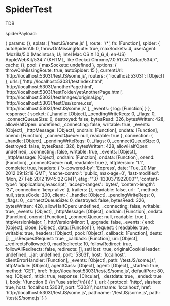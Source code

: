 SpiderTest
==========

TDB


spiderPayload:

{ params: {},
  splats: [ 'testJS/some.js' ],
  route: '/*',
  fn: [Function],
  spider:
   { autoSpiderAll: 0,
     throwOnMissingRoute: true,
     maxSockets: 4,
     userAgent: 'Mozilla/5.0 (Macintosh; U; Intel Mac OS X 10_6_4; en-US) AppleWebKit/534.7 (KHTML, like Gecko) Chrome/7.0.517.41 Safari/534.7',
     cache: {},
     pool: { maxSockets: undefined },
     options: { throwOnMissingRoute: true, autoSpider: 15 },
     currentUrl: 'http://localhost:53031/testJS/some.js',
     routers: { 'localhost:53031': [Object] },
     urls:
      [ 'http://localhost:53031/testIndex.html',
        'http://localhost:53031/anotherPage.html',
        'http://localhost:53031/testFolder/yetAnotherPage.html',
        'http://localhost:53031/testImages/original.jpg',
        'http://localhost:53031/testCss/some.css',
        'http://localhost:53031/testJS/some.js' ],
     _events: { log: [Function] } },
  response:
   { socket:
      { _handle: [Object],
        _pendingWriteReqs: 0,
        _flags: 0,
        _connectQueueSize: 0,
        destroyed: false,
        bytesRead: 326,
        bytesWritten: 428,
        allowHalfOpen: undefined,
        _connecting: false,
        writable: true,
        _events: [Object],
        _httpMessage: [Object],
        ondrain: [Function],
        ondata: [Function],
        onend: [Function],
        _connectQueue: null,
        readable: true },
     connection:
      { _handle: [Object],
        _pendingWriteReqs: 0,
        _flags: 0,
        _connectQueueSize: 0,
        destroyed: false,
        bytesRead: 326,
        bytesWritten: 428,
        allowHalfOpen: undefined,
        _connecting: false,
        writable: true,
        _events: [Object],
        _httpMessage: [Object],
        ondrain: [Function],
        ondata: [Function],
        onend: [Function],
        _connectQueue: null,
        readable: true },
     httpVersion: '1.1',
     complete: true,
     headers:
      { 'x-powered-by': 'Express',
        date: 'Tue, 20 Mar 2012 09:12:18 GMT',
        'cache-control': 'public, max-age=0',
        'last-modified': 'Mon, 27 Feb 2012 19:45:22 GMT',
        etag: '"37-1330371922000"',
        'content-type': 'application/javascript',
        'accept-ranges': 'bytes',
        'content-length': '37',
        connection: 'keep-alive' },
     trailers: {},
     readable: false,
     url: '',
     method: null,
     statusCode: 200,
     client:
      { _handle: [Object],
        _pendingWriteReqs: 0,
        _flags: 0,
        _connectQueueSize: 0,
        destroyed: false,
        bytesRead: 326,
        bytesWritten: 428,
        allowHalfOpen: undefined,
        _connecting: false,
        writable: true,
        _events: [Object],
        _httpMessage: [Object],
        ondrain: [Function],
        ondata: [Function],
        onend: [Function],
        _connectQueue: null,
        readable: true },
     httpVersionMajor: 1,
     httpVersionMinor: 1,
     upgrade: false,
     _events: { end: [Object], close: [Object], data: [Function] },
     request:
      { readable: true,
        writable: true,
        headers: [Object],
        pool: [Object],
        callback: [Function],
        dests: [],
        __isRequestRequest: true,
        _callback: [Function],
        uri: [Object],
        _redirectsFollowed: 0,
        maxRedirects: 10,
        followRedirect: true,
        followAllRedirects: false,
        redirects: [],
        setHost: true,
        originalCookieHeader: undefined,
        _jar: undefined,
        port: '53031',
        host: 'localhost',
        clientErrorHandler: [Function],
        _events: [Object],
        path: '/testJS/some.js',
        httpModule: [Object],
        agentClass: [Object],
        agent: [Object],
        _started: true,
        method: 'GET',
        href: 'http://localhost:53031/testJS/some.js',
        defaultPort: 80,
        req: [Object],
        ntick: true,
        response: [Circular],
        _destdata: true,
        _ended: true },
     body: '(function () {\n    "use strict"\n}());' },
  url:
   { protocol: 'http:',
     slashes: true,
     host: 'localhost:53031',
     port: '53031',
     hostname: 'localhost',
     href: 'http://localhost:53031/testJS/some.js',
     pathname: '/testJS/some.js',
     path: '/testJS/some.js' } }